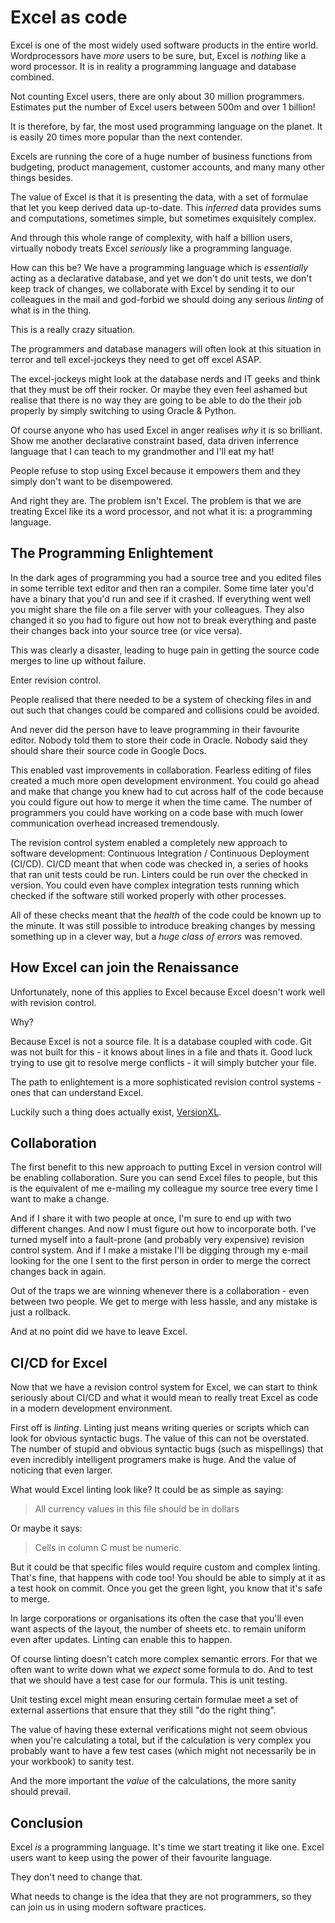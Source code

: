 # Excel as code

Excel is one of the most widely used software products in the entire
world.  Wordprocessors have *more* users to be sure, but, Excel is
*nothing* like a word processor. It is in reality a programming
language and database combined.

Not counting Excel users, there are only about 30 million
programmers. Estimates put the number of Excel users between 500m and
over 1 billion!

It is therefore, by far, the most used programming language on the
planet. It is easily 20 times more popular than the next contender.

Excels are running the core of a huge number of business functions
from budgeting, product management, customer accounts, and many many
other things besides.

The value of Excel is that it is presenting the data, with a set of
formulae that let you keep derived data up-to-date. This *inferred*
data provides sums and computations, sometimes simple, but sometimes
exquisitely complex.

And through this whole range of complexity, with half a billion users,
virtually nobody treats Excel *seriously* like a programming language.

How can this be? We have a programming language which is *essentially*
acting as a declarative database, and yet we don't do unit tests, we
don't keep track of changes, we collaborate with Excel by sending it 
to our colleagues in the mail and god-forbid we should doing any 
serious *linting* of what is in the thing.

This is a really crazy situation.

The programmers and database managers will often look at this
situation in terror and tell excel-jockeys they need to get off excel
ASAP.

The excel-jockeys might look at the database nerds and IT geeks and
think that they must be off their rocker. Or maybe they even feel
ashamed but realise that there is no way they are going to be able to
do the their job properly by simply switching to using Oracle &
Python.

Of course anyone who has used Excel in anger realises *why* it is so
brilliant. Show me another declarative constraint based, data driven
inferrence language that I can teach to my grandmother and I'll eat my
hat!

People refuse to stop using Excel because it empowers them and they
simply don't want to be disempowered.

And right they are. The problem isn't Excel. The problem is that we
are treating Excel like its a word processor, and not what it is: a
programming language.

## The Programming Enlightement

In the dark ages of programming you had a source tree and you edited
files in some terrible text editor and then ran a compiler. Some time
later you'd have a binary that you'd run and see if it crashed. If
everything went well you might share the file on a file server with
your colleagues. They also changed it so you had to figure out how not
to break everything and paste their changes back into your source tree
(or vice versa).

This was clearly a disaster, leading to huge pain in getting the
source code merges to line up without failure.

Enter revision control.

People realised that there needed to be a system of checking files in
and out such that changes could be compared and collisions could be
avoided.

And never did the person have to leave programming in their favourite
editor. Nobody told them to store their code in Oracle. Nobody said
they should share their source code in Google Docs.

This enabled vast improvements in collaboration. Fearless editing of
files created a much more open development environment. You could go
ahead and make that change you knew had to cut across half of the code
because you could figure out how to merge it when the time came. The
number of programmers you could have working on a code base with much
lower communication overhead increased tremendously.

The revision control system enabled a completely new approach to
software development: Continuous Integration / Continuous Deployment
(CI/CD). CI/CD meant that when code was checked in, a series of hooks
that ran unit tests could be run. Linters could be run over the
checked in version. You could even have complex integration tests
running which checked if the software still worked properly with other
processes.

All of these checks meant that the *health* of the code could be known
up to the minute. It was still possible to introduce breaking changes
by messing something up in a clever way, but a *huge class of errors*
was removed.

## How Excel can join the Renaissance

Unfortunately, none of this applies to Excel because Excel doesn't
work well with revision control.

Why?

Because Excel is not a source file. It is a database coupled with
code. Git was not built for this - it knows about lines in a file and
thats it. Good luck trying to use git to resolve merge conflicts - it
will simply butcher your file.

The path to enlightement is a more sophisticated revision control
systems - ones that can understand Excel.

Luckily such a thing does actually exist,
[VersionXL](https://versionxl.com).

## Collaboration

The first benefit to this new approach to putting Excel in version
control will be enabling collaboration. Sure you can send Excel files
to people, but this is the equivalent of me e-mailing my colleague my
source tree every time I want to make a change.

And if I share it with two people at once, I'm sure to end up with two
different changes. And now I must figure out how to incorporate
both. I've turned myself into a fault-prone (and probably very
expensive) revision control system. And if I make a mistake I'll be
digging through my e-mail looking for the one I sent to the first
person in order to merge the correct changes back in again.

Out of the traps we are winning whenever there is a collaboration -
even between two people. We get to merge with less hassle, and any
mistake is just a rollback.

And at no point did we have to leave Excel.

## CI/CD for Excel

Now that we have a revision control system for Excel, we can start to
think seriously about CI/CD and what it would mean to really treat
Excel as code in a modern development environment.

First off is *linting*. Linting just means writing queries or scripts
which can look for obvious syntactic bugs. The value of this can not
be overstated. The number of stupid and obvious syntactic bugs (such
as mispellings) that even incredibly intelligent programers make is
huge. And the value of noticing that even larger.

What would Excel linting look like? It could be as simple as saying:

> All currency values in this file should be in dollars

Or maybe it says:

> Cells in column C must be numeric.

But it could be that specific files would require custom and complex
linting. That's fine, that happens with code too! You should be able
to simply at it as a test hook on commit. Once you get the green
light, you know that it's safe to merge.

In large corporations or organisations its often the case that you'll
even want aspects of the layout, the number of sheets etc. to remain
uniform even after updates. Linting can enable this to happen.

Of course linting doesn't catch more complex semantic errors. For that
we often want to write down what we *expect* some formula to do. And
to test that we should have a test case for our formula. This is unit
testing.

Unit testing excel might mean ensuring certain formulae meet a set of
external assertions that ensure that they still "do the right thing".

The value of having these external verifications might not seem
obvious when you're calculating a total, but if the calculation is
very complex you probably want to have a few test cases (which might
not necessarily be in your workbook) to sanity test.

And the more important the *value* of the calculations, the more
sanity should prevail.

## Conclusion

Excel *is* a programming language. It's time we start treating it like
one. Excel users want to keep using the power of their favourite
language.

They don't need to change that.

What needs to change is the idea that they are not programmers, so
they can join us in using modern software practices.
